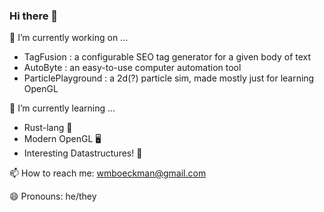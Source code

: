 ### Hi there 👋

🔭 I’m currently working on ...
- TagFusion : a configurable SEO tag generator for a given body of text
- AutoByte : an easy-to-use computer automation tool
- ParticlePlayground : a 2d(?) particle sim, made mostly just for learning OpenGL

🌱 I’m currently learning ...
- Rust-lang 🦀
- Modern OpenGL 🖥️
- Interesting Datastructures! 🔌

📫 How to reach me: wmboeckman@gmail.com

😄 Pronouns: he/they

<!--
**wmboeckman/wmboeckman** is a ✨ _special_ ✨ repository because its `README.md` (this file) appears on your GitHub profile.

Here are some ideas to get you started:

- 🔭 I’m currently working on ...
- 🌱 I’m currently learning ...
- 👯 I’m looking to collaborate on ...
- 🤔 I’m looking for help with ...
- 💬 Ask me about ...
- 📫 How to reach me: ...
- 😄 Pronouns: ...
- ⚡ Fun fact: ...
-->
